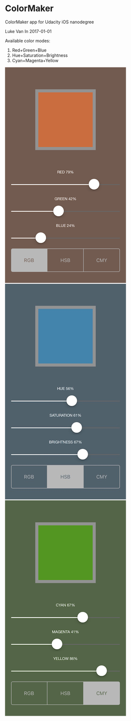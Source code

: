 # ColorMaker
ColorMaker app for Udacity iOS nanodegree

Luke Van In 2017-01-01

Available color modes:

1. Red+Green+Blue
2. Hue+Saturation+Brightness
3. Cyan+Magenta+Yellow

![RGB](Doc/rgb.png "RGB")
![HSB](Doc/hsb.png "HSB")
![CMY](Doc/cmy.png "CMY")
